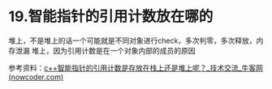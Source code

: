 # 19.智能指针的引用计数放在哪的
堆上，不是堆上的话一个可能就是不同对象进行check，多次判零，多次释放，内存泄漏
堆上，因为引用计数是在一个对象内部的成员的原因

参考资料：[c++智能指针的引用计数是存放在栈上还是堆上呢？_技术交流_牛客网 (nowcoder.com)](https://www.nowcoder.com/discuss/231223?type=1)